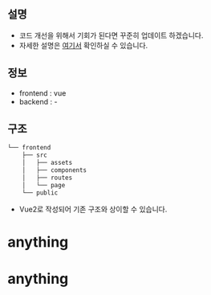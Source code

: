 
## 설명
- 코드 개선을 위해서 기회가 된다면 꾸준히 업데이트 하겠습니다.
- 자세한 설명은 <a href="https://purplenaive.notion.site/Kinderfest-123aed6f93a1438aae026f32b36d6d76" target="_blank">여기서</a> 확인하실 수 있습니다.

## 정보
- frontend : vue
- backend : -

## 구조
```bash
└── frontend
    ├── src
    │   ├── assets
    │   ├── components
    │   ├── routes
    │   └── page
    └── public
``` 

- Vue2로 작성되어 기존 구조와 상이할 수 있습니다.
# anything
# anything
